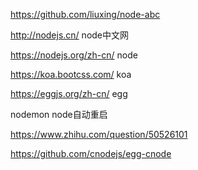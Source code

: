 https://github.com/liuxing/node-abc

http://nodejs.cn/ node中文网

https://nodejs.org/zh-cn/ node

https://koa.bootcss.com/ koa

https://eggjs.org/zh-cn/ egg

nodemon node自动重启 

 https://www.zhihu.com/question/50526101 



 https://github.com/cnodejs/egg-cnode 